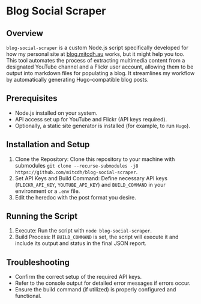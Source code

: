 # Blog Social Scraper
## Overview

`blog-social-scraper` is a custom Node.js script specifically developed for how my personal site at [blog.mitcdh.au](https://blog.mitcdh.au) works, but it might help you too. This tool automates the process of extracting multimedia content from a designated YouTube channel and a Flickr user account, allowing them to be output into markdown files for populating a blog. It streamlines my workflow by automatically generating Hugo-compatible blog posts.

## Prerequisites

*  Node.js installed on your system.
*  API access set up for YouTube and Flickr (API keys required).
*  Optionally, a static site generator is installed (for example, to run `Hugo`).

## Installation and Setup

1.  Clone the Repository: Clone this repository to your machine with submodules `git clone --recurse-submodules -j8 https://github.com/mitcdh/blog-social-scraper`.
2.  Set API Keys and Build Command: Define necessary API keys (`FLICKR_API_KEY`, `YOUTUBE_API_KEY`) and `BUILD_COMMAND` in your environment or a `.env` file.
3.  Edit the heredoc with the post format you desire.

## Running the Script

1.  Execute: Run the script with `node blog-social-scraper`.
2.  Build Process: If `BUILD_COMMAND` is set, the script will execute it and include its output and status in the final JSON report.

## Troubleshooting

*  Confirm the correct setup of the required API keys.
*  Refer to the console output for detailed error messages if errors occur.
*  Ensure the build command (if utilized) is properly configured and functional.
